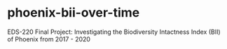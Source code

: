 # phoenix-bii-over-time
EDS-220 Final Project: Investigating the Biodiversity Intactness Index (BII) of Phoenix from 2017 - 2020
